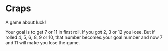 # Craps

A game about luck!

Your goal is to get 7 or 11 in first roll. If you got 2, 3 or 12 you lose. But if rolled 4, 5, 6, 8, 9 or 10, that number becomes your goal number and now 7 and 11 will make you lose the game.
